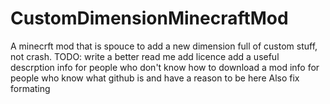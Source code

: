 # CustomDimensionMinecraftMod
A minecrft mod that is spouce to add a new dimension full of custom stuff, not crash.
TODO: write a better read me
  add licence
  add a useful descrption
  info for people who don't know how to download a mod
  info for people who know what github is and have a reason to be here
           Also fix formating
